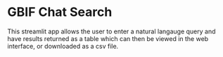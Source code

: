 # GBIF Chat Search

This streamlit app allows the user to enter a natural langauge query and have results returned as a table which can then be viewed in the web interface, or downloaded as a csv file.
